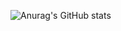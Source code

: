 ![Anurag's GitHub stats](https://github-readme-stats.vercel.app/api?username=LeHiHo&show_icons=false&theme=merko)
